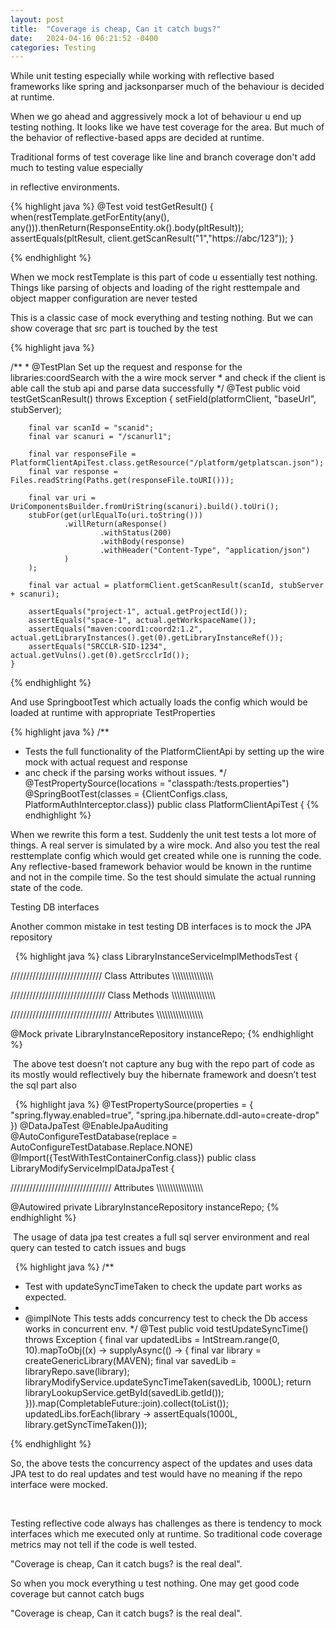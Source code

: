 ```yaml
---
layout: post
title:  "Coverage is cheap, Can it catch bugs?"
date:   2024-04-16 06:21:52 -0400
categories: Testing
---
```


While unit testing especially while working with reflective based frameworks like spring and jacksonparser much of the behaviour is decided at runtime.

When we go ahead and aggressively mock a lot of behaviour u end up testing nothing. It looks like we have test coverage for the area.
But much of the behavior of reflective-based apps are decided at runtime.

Traditional forms of test coverage like line and branch coverage don't add much to testing value especially

in reflective environments.


{% highlight java %}
 @Test
    void testGetResult() {
        when(restTemplate.getForEntity(any(), any())).thenReturn(ResponseEntity.ok().body(pltResult));
        assertEquals(pltResult, client.getScanResult("1","https://abc/123"));
    }

{% endhighlight %}

When we mock restTemplate is this part of code u essentially test nothing. Things like parsing of objects and loading of the right resttempale and object mapper configuration are never tested

This is a classic case of mock everything and testing nothing. But we can show coverage that src part is touched by the test

{% highlight java %}

/**
     * @TestPlan Set up the request and response for the libraries:coordSearch with the a wire mock server
     * and check if the client is able call the stub api and parse data successfully
     */
    @Test
    public void testGetScanResult() throws Exception {
        setField(platformClient, "baseUrl", stubServer);

        final var scanId = "scanid";
        final var scanuri = "/scanurl1";

        final var responseFile = PlatformClientApiTest.class.getResource("/platform/getplatscan.json");
        final var response = Files.readString(Paths.get(responseFile.toURI()));

        final var uri = UriComponentsBuilder.fromUriString(scanuri).build().toUri();
        stubFor(get(urlEqualTo(uri.toString()))
                .willReturn(aResponse()
                        .withStatus(200)
                        .withBody(response)
                        .withHeader("Content-Type", "application/json")
                )
        );

        final var actual = platformClient.getScanResult(scanId, stubServer + scanuri);

        assertEquals("project-1", actual.getProjectId());
        assertEquals("space-1", actual.getWorkspaceName());
        assertEquals("maven:coord1:coord2:1.2", actual.getLibraryInstances().get(0).getLibraryInstanceRef());
        assertEquals("SRCCLR-SID-1234", actual.getVulns().get(0).getSrcclrId());
    }

{% endhighlight %}


And use SpringbootTest which actually loads the config which would be loaded at runtime with appropriate TestProperties

{% highlight java %}
/**
 * Tests the full functionality of the PlatformClientApi by setting up the wire mock with actual request and response
 * anc check if the parsing works without issues.
 */
@TestPropertySource(locations = "classpath:/tests.properties")
@SpringBootTest(classes = {ClientConfigs.class, PlatformAuthInterceptor.class})
public class PlatformClientApiTest {
{% endhighlight %}


When we rewrite this form a test. Suddenly the unit test tests a lot more of things. A real server is simulated by a wire mock. And also you test the real resttemplate config which would get created while one is running the code. Any reflective-based framework behavior would be known in the runtime and not in the compile time. So the test should simulate the actual running state of the code.

Testing DB interfaces 

Another common mistake in test testing DB interfaces is to mock the JPA repository

 
{% highlight java %}
class LibraryInstanceServiceImplMethodsTest {

  ///////////////////////////// Class Attributes \\\\\\\\\\\\\\\\\\\\\\\\\\\\\\

  ////////////////////////////// Class Methods \\\\\\\\\\\\\\\\\\\\\\\\\\\\\\\\

  //////////////////////////////// Attributes \\\\\\\\\\\\\\\\\\\\\\\\\\\\\\\\\

  @Mock
  private LibraryInstanceRepository instanceRepo;
{% endhighlight %}

 The above test doesn’t not capture any bug with the repo part of code as its mostly would reflectively buy the hibernate framework and doesn’t test the sql part also 

 
{% highlight java %}
@TestPropertySource(properties = {
    "spring.flyway.enabled=true",
    "spring.jpa.hibernate.ddl-auto=create-drop"
})
@DataJpaTest
@EnableJpaAuditing
@AutoConfigureTestDatabase(replace = AutoConfigureTestDatabase.Replace.NONE)
@Import({TestWithTestContainerConfig.class})
public class LibraryModifyServiceImplDataJpaTest {

  //////////////////////////////// Attributes \\\\\\\\\\\\\\\\\\\\\\\\\\\\\\\\\

  @Autowired
  private LibraryInstanceRepository instanceRepo;
{% endhighlight %}

 The usage of data jpa test creates a full sql server environment and real query can tested to catch issues and bugs 

 
{% highlight java %}
/**
 * Test with updateSyncTimeTaken to check the update part works as expected.
 *
 * @implNote This tests adds concurrency test to check the Db access works in concurrent env.
 */
@Test
public void testUpdateSyncTime() throws Exception {
  final var updatedLibs = IntStream.range(0, 10).mapToObj((x) -> supplyAsync(() -> {
    final var library = createGenericLibrary(MAVEN);
    final var savedLib = libraryRepo.save(library);
    libraryModifyService.updateSyncTimeTaken(savedLib, 1000L);
    return libraryLookupService.getById(savedLib.getId());
  })).map(CompletableFuture::join).collect(toList());
  updatedLibs.forEach(library -> assertEquals(1000L, library.getSyncTimeTaken()));

{% endhighlight %}
 

So, the above tests the concurrency aspect of the updates and uses data JPA test to do real updates and test would have no meaning if the repo interface were mocked. 

 

Testing reflective code always has challenges as there is tendency to mock interfaces which me executed only at runtime. So traditional code coverage metrics may not tell if the code is well tested.

"Coverage is cheap, Can it catch bugs? is the real deal".

So when you mock everything u test nothing. One may get good code coverage but cannot catch bugs

"Coverage is cheap, Can it catch bugs? is the real deal".

